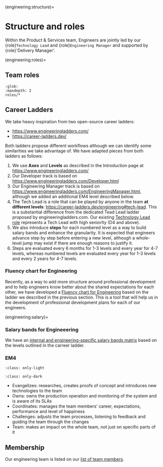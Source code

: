 ```{team} Engineering Team
```

(engineering:structure)=
# Structure and roles

Within the Product & Services team, Engineers are jointly led by our {role}`Technology Lead` and {role}`Engineering Manager` and supported by {role}'Delivery Manager'.


(engineering:roles)=
## Team roles

```{toctree}
:glob:
:maxdepth: 2
roles/*
```

## Career Ladders

We take heavy inspiration from two open-source career ladders:
* https://www.engineeringladders.com/
* https://career-ladders.dev/

Both ladders propose different workflows although we can identify some similarities we take advantage of.
We have adapted pieces from both ladders as follows:

1. We use **Axes** and **Levels** as described in the Introduction page at https://www.engineeringladders.com/
2. Our Developer track is based on https://www.engineeringladders.com/Developer.html
3. Our Engineering Manager track is based on https://www.engineeringladders.com/EngineeringManager.html, although we added an additional EM4 level described below.
4. The Tech Lead is a role that can be played by anyone in the team **at different levels**: https://career-ladders.dev/engineering#tech-lead. This is a substantial difference from the dedicated Tead Lead ladder proposed by engineeringladders.com. Our existing [Technology Lead role](./roles/technology-lead.md) represents a Tech Lead with high seniority (D4 and above).
5. We also introduce **steps** for each numbered level as a way to build salary bands and enhance the granularity. It is expected that engineers advance step by step before entering a new level, although a whole-level jump may exist if there are enough reasons to justify it.
6. Steps are evaluated every 6 months for 1-3 levels and every year for 4-7 levels, whereas numbered levels are evaluated every year for 1-3 levels and every 2 years for 4-7 levels.

### Fluency chart for Engineering

Recently, as a way to add more structure around professional development and to help engineers know better about the shared expectations for each other, we have developed a [Fluency chart for Engineering](https://docs.google.com/spreadsheets/d/1-IDEpySWDh5NrxRu8yxPxsj9PRkG1yE9EvXnXQRnb6A/edit#gid=1665179918) based on the ladder we described in the previous section. This is a tool that will help us in the development of professional development plans for each of our engineers.

(engineering:salary)=
### Salary bands for Engineeering

We have an [internal and engineering-specific salary bands matrix](https://docs.google.com/spreadsheets/d/1D_-RzXhyWw8jFs7KQQXKVRV4VrmOyXjQni2UTnk1044/edit#gid=1576917309) based on the levels outlined in the carreer ladder.

### EM4

```{image} /images/em4.png
:class: only-light
```

```{image} /images/em4-dark.png
:class: only-dark
```

* Evangelizes: researches, creates proofs of concept and introduces new technologies to the team
* Owns: owns the production operation and monitoring of the system and is aware of its SLAs
* Coordinates: manages the team members’ career, expectations, performance and level of happiness
* Challenges: adjusts the team processes, listening to feedback and guiding the team through the changes
* Team: makes an impact on the whole team, not just on specific parts of it

## Membership

Our engineering team is listed on our [list of team members](../reference/team.md).
